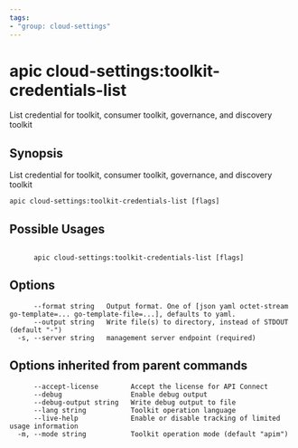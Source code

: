 ```yaml
---
tags:
- "group: cloud-settings"
---
```

# apic cloud-settings:toolkit-credentials-list

List credential for toolkit, consumer toolkit, governance, and discovery toolkit

## Synopsis

List credential for toolkit, consumer toolkit, governance, and discovery toolkit

```
apic cloud-settings:toolkit-credentials-list [flags]
```

## Possible Usages

```

      apic cloud-settings:toolkit-credentials-list [flags]

```

## Options

```
      --format string   Output format. One of [json yaml octet-stream go-template=... go-template-file=...], defaults to yaml.
      --output string   Write file(s) to directory, instead of STDOUT (default "-")
  -s, --server string   management server endpoint (required)
```

## Options inherited from parent commands

```
      --accept-license        Accept the license for API Connect
      --debug                 Enable debug output
      --debug-output string   Write debug output to file
      --lang string           Toolkit operation language
      --live-help             Enable or disable tracking of limited usage information
  -m, --mode string           Toolkit operation mode (default "apim")
```
